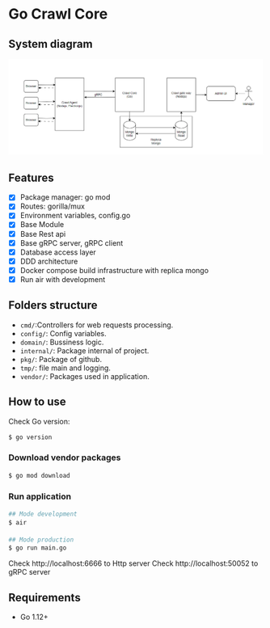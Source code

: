 # Go Crawl Core

## System diagram

![images](infrastruture.png)

## Features

- [x] Package manager: go mod
- [x] Routes: gorilla/mux
- [x] Environment variables, config.go
- [x] Base Module
- [x] Base Rest api
- [x] Base gRPC server, gRPC client
- [x] Database access layer
- [x] DDD architecture
- [x] Docker compose build infrastructure with replica mongo
- [x] Run air with development

## Folders structure

- `cmd/`:Controllers for web requests processing.
- `config/`: Config variables.
- `domain/`: Bussiness logic.
- `internal/`: Package internal of project.
- `pkg/`: Package of github.
- `tmp/`: file main and logging.
- `vendor/`: Packages used in application.

## How to use

Check Go version:

```bash
$ go version
```

### Download vendor packages

```bash
$ go mod download
```

### Run application

```bash
## Mode development
$ air

## Mode production
$ go run main.go
```

Check http://localhost:6666 to Http server
Check http://localhost:50052 to gRPC server

## Requirements

- Go 1.12+

